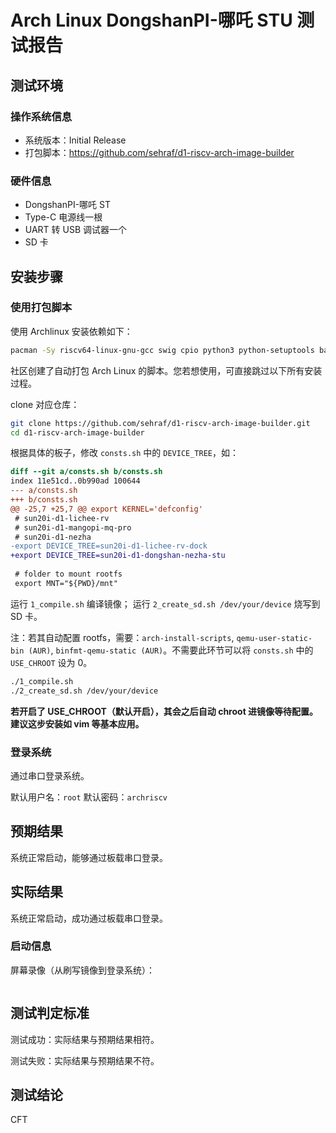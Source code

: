 # Arch Linux DongshanPI-哪吒 STU 测试报告

## 测试环境

### 操作系统信息

- 系统版本：Initial Release
- 打包脚本：https://github.com/sehraf/d1-riscv-arch-image-builder

### 硬件信息

- DongshanPI-哪吒 ST
- Type-C 电源线一根
- UART 转 USB 调试器一个
- SD 卡

## 安装步骤

### 使用打包脚本

使用 Archlinux 安装依赖如下：
```bash
pacman -Sy riscv64-linux-gnu-gcc swig cpio python3 python-setuptools base-devel bc arch-install-scripts qemu-user-static qemu-user-static-binfmt
```


社区创建了自动打包 Arch Linux 的脚本。您若想使用，可直接跳过以下所有安装过程。

clone 对应仓库：
```bash
git clone https://github.com/sehraf/d1-riscv-arch-image-builder.git
cd d1-riscv-arch-image-builder
```

根据具体的板子，修改 `consts.sh` 中的 `DEVICE_TREE`，如：
```diff
diff --git a/consts.sh b/consts.sh
index 11e51cd..0b990ad 100644
--- a/consts.sh
+++ b/consts.sh
@@ -25,7 +25,7 @@ export KERNEL='defconfig'
 # sun20i-d1-lichee-rv
 # sun20i-d1-mangopi-mq-pro
 # sun20i-d1-nezha
-export DEVICE_TREE=sun20i-d1-lichee-rv-dock
+export DEVICE_TREE=sun20i-d1-dongshan-nezha-stu
 
 # folder to mount rootfs
 export MNT="${PWD}/mnt"

```

运行 `1_compile.sh` 编译镜像；
运行 `2_create_sd.sh /dev/your/device` 烧写到 SD 卡。

注：若其自动配置 rootfs，需要：`arch-install-scripts`, `qemu-user-static-bin (AUR)`, `binfmt-qemu-static (AUR)`。不需要此环节可以将 `consts.sh` 中的 `USE_CHROOT` 设为 0。

```bash
./1_compile.sh
./2_create_sd.sh /dev/your/device
```

**若开启了 USE_CHROOT（默认开启），其会之后自动 chroot 进镜像等待配置。建议这步安装如 vim 等基本应用。**


### 登录系统

通过串口登录系统。

默认用户名：`root`
默认密码：`archriscv`

## 预期结果

系统正常启动，能够通过板载串口登录。

## 实际结果

系统正常启动，成功通过板载串口登录。

### 启动信息

屏幕录像（从刷写镜像到登录系统）：


```log

```

## 测试判定标准

测试成功：实际结果与预期结果相符。

测试失败：实际结果与预期结果不符。

## 测试结论

CFT